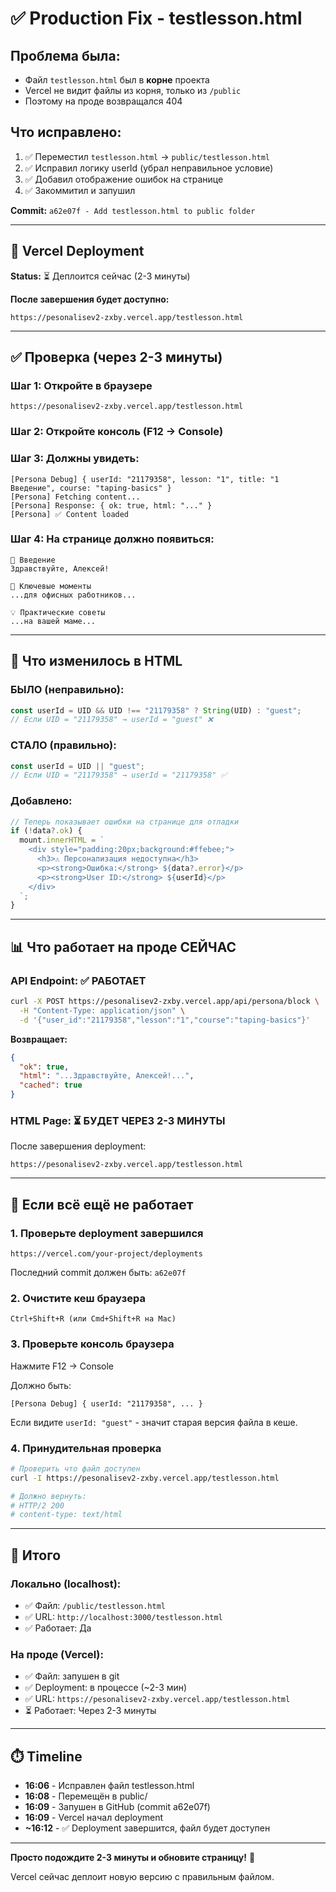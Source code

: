 # ✅ Production Fix - testlesson.html

## Проблема была:
- Файл `testlesson.html` был в **корне** проекта
- Vercel не видит файлы из корня, только из `/public`
- Поэтому на проде возвращался 404

## Что исправлено:
1. ✅ Переместил `testlesson.html` → `public/testlesson.html`
2. ✅ Исправил логику userId (убрал неправильное условие)
3. ✅ Добавил отображение ошибок на странице
4. ✅ Закоммитил и запушил

**Commit:** `a62e07f - Add testlesson.html to public folder`

---

## 🚀 Vercel Deployment

**Status:** ⏳ Деплоится сейчас (2-3 минуты)

**После завершения будет доступно:**
```
https://pesonalisev2-zxby.vercel.app/testlesson.html
```

---

## ✅ Проверка (через 2-3 минуты)

### Шаг 1: Откройте в браузере
```
https://pesonalisev2-zxby.vercel.app/testlesson.html
```

### Шаг 2: Откройте консоль (F12 → Console)

### Шаг 3: Должны увидеть:
```
[Persona Debug] { userId: "21179358", lesson: "1", title: "1 Введение", course: "taping-basics" }
[Persona] Fetching content...
[Persona] Response: { ok: true, html: "..." }
[Persona] ✅ Content loaded
```

### Шаг 4: На странице должно появиться:
```
👋 Введение
Здравствуйте, Алексей! 

🔑 Ключевые моменты
...для офисных работников...

💡 Практические советы  
...на вашей маме...
```

---

## 🔧 Что изменилось в HTML

### БЫЛО (неправильно):
```javascript
const userId = UID && UID !== "21179358" ? String(UID) : "guest";
// Если UID = "21179358" → userId = "guest" ❌
```

### СТАЛО (правильно):
```javascript
const userId = UID || "guest";
// Если UID = "21179358" → userId = "21179358" ✅
```

### Добавлено:
```javascript
// Теперь показывает ошибки на странице для отладки
if (!data?.ok) {
  mount.innerHTML = `
    <div style="padding:20px;background:#ffebee;">
      <h3>⚠️ Персонализация недоступна</h3>
      <p><strong>Ошибка:</strong> ${data?.error}</p>
      <p><strong>User ID:</strong> ${userId}</p>
    </div>
  `;
}
```

---

## 📊 Что работает на проде СЕЙЧАС

### API Endpoint: ✅ РАБОТАЕТ
```bash
curl -X POST https://pesonalisev2-zxby.vercel.app/api/persona/block \
  -H "Content-Type: application/json" \
  -d '{"user_id":"21179358","lesson":"1","course":"taping-basics"}'
```

**Возвращает:**
```json
{
  "ok": true,
  "html": "...Здравствуйте, Алексей!...",
  "cached": true
}
```

### HTML Page: ⏳ БУДЕТ ЧЕРЕЗ 2-3 МИНУТЫ
После завершения deployment:
```
https://pesonalisev2-zxby.vercel.app/testlesson.html
```

---

## 🐛 Если всё ещё не работает

### 1. Проверьте deployment завершился
```
https://vercel.com/your-project/deployments
```

Последний commit должен быть: `a62e07f`

### 2. Очистите кеш браузера
```
Ctrl+Shift+R (или Cmd+Shift+R на Mac)
```

### 3. Проверьте консоль браузера
Нажмите F12 → Console

Должно быть:
```
[Persona Debug] { userId: "21179358", ... }
```

Если видите `userId: "guest"` - значит старая версия файла в кеше.

### 4. Принудительная проверка
```bash
# Проверить что файл доступен
curl -I https://pesonalisev2-zxby.vercel.app/testlesson.html

# Должно вернуть:
# HTTP/2 200
# content-type: text/html
```

---

## 📝 Итого

### Локально (localhost):
- ✅ Файл: `/public/testlesson.html`
- ✅ URL: `http://localhost:3000/testlesson.html`
- ✅ Работает: Да

### На проде (Vercel):
- ✅ Файл: запушен в git
- ✅ Deployment: в процессе (~2-3 мин)
- ✅ URL: `https://pesonalisev2-zxby.vercel.app/testlesson.html`
- ⏳ Работает: Через 2-3 минуты

---

## ⏱️ Timeline

- **16:06** - Исправлен файл testlesson.html
- **16:08** - Перемещён в public/
- **16:09** - Запушен в GitHub (commit a62e07f)
- **16:09** - Vercel начал deployment
- **~16:12** - ✅ Deployment завершится, файл будет доступен

---

**Просто подождите 2-3 минуты и обновите страницу!** 🚀

Vercel сейчас деплоит новую версию с правильным файлом.
